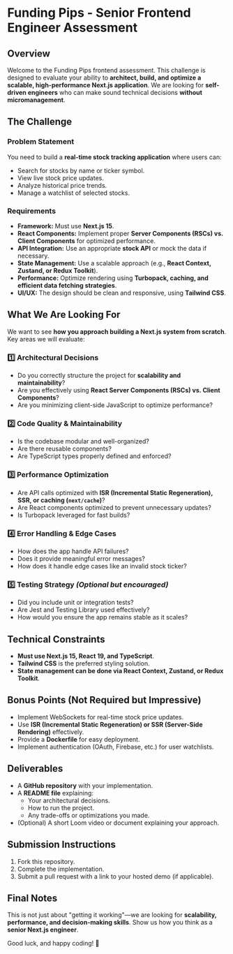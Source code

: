 # Funding Pips - Senior Frontend Engineer Assessment

## Overview

Welcome to the Funding Pips frontend assessment. This challenge is designed to evaluate your ability to **architect, build, and optimize a scalable, high-performance Next.js application**. We are looking for **self-driven engineers** who can make sound technical decisions **without micromanagement**.

## The Challenge

### Problem Statement

You need to build a **real-time stock tracking application** where users can:

- Search for stocks by name or ticker symbol.
- View live stock price updates.
- Analyze historical price trends.
- Manage a watchlist of selected stocks.

### Requirements

- **Framework:** Must use **Next.js 15**.
- **React Components:** Implement proper **Server Components (RSCs) vs. Client Components** for optimized performance.
- **API Integration:** Use an appropriate **stock API** or mock the data if necessary.
- **State Management:** Use a scalable approach (e.g., **React Context, Zustand, or Redux Toolkit**).
- **Performance:** Optimize rendering using **Turbopack, caching, and efficient data fetching strategies**.
- **UI/UX:** The design should be clean and responsive, using **Tailwind CSS**.

## What We Are Looking For

We want to see **how you approach building a Next.js system from scratch**. Key areas we will evaluate:

### 1️⃣ Architectural Decisions

- Do you correctly structure the project for **scalability and maintainability**?
- Are you effectively using **React Server Components (RSCs) vs. Client Components**?
- Are you minimizing client-side JavaScript to optimize performance?

### 2️⃣ Code Quality & Maintainability

- Is the codebase modular and well-organized?
- Are there reusable components?
- Are TypeScript types properly defined and enforced?

### 3️⃣ Performance Optimization

- Are API calls optimized with **ISR (Incremental Static Regeneration), SSR, or caching (`next/cache`)**?
- Are React components optimized to prevent unnecessary updates?
- Is Turbopack leveraged for fast builds?

### 4️⃣ Error Handling & Edge Cases

- How does the app handle API failures?
- Does it provide meaningful error messages?
- How does it handle edge cases like an invalid stock ticker?

### 5️⃣ Testing Strategy _(Optional but encouraged)_

- Did you include unit or integration tests?
- Are Jest and Testing Library used effectively?
- How would you ensure the app remains stable as it scales?

## Technical Constraints

- **Must use Next.js 15, React 19, and TypeScript**.
- **Tailwind CSS** is the preferred styling solution.
- **State management can be done via React Context, Zustand, or Redux Toolkit**.

## Bonus Points (Not Required but Impressive)

- Implement WebSockets for real-time stock price updates.
- Use **ISR (Incremental Static Regeneration) or SSR (Server-Side Rendering)** effectively.
- Provide a **Dockerfile** for easy deployment.
- Implement authentication (OAuth, Firebase, etc.) for user watchlists.

## Deliverables

- A **GitHub repository** with your implementation.
- A **README file** explaining:
  - Your architectural decisions.
  - How to run the project.
  - Any trade-offs or optimizations you made.
- (Optional) A short Loom video or document explaining your approach.

## Submission Instructions

1. Fork this repository.
2. Complete the implementation.
3. Submit a pull request with a link to your hosted demo (if applicable).

## Final Notes

This is not just about "getting it working"—we are looking for **scalability, performance, and decision-making skills**. Show us how you think as a **senior Next.js engineer**.

Good luck, and happy coding! 🚀

